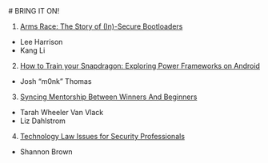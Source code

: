 <p>&nbsp</p>
<p>&nbsp</p>
<p>&nbsp</p>
<p>&nbsp</p>
<p>&nbsp</p>
<p>&nbsp</p>
# BRING IT ON!


1. [Arms Race: The Story of (In)-Secure Bootloaders](bring/01_arms_race_the_story_of_in-secure_bootloaders.md)
  - Lee Harrison
  - Kang Li
2. [How to Train your Snapdragon: Exploring Power Frameworks on Android](bring/02_how_to_train_your_snapdragon.md)
  - Josh “m0nk” Thomas
3. [Syncing Mentorship Between Winners And Beginners](bring/03_syncing_mentorship_between_winners_and.md)
  - Tarah Wheeler Van Vlack
  - Liz Dahlstrom
4. [Technology Law Issues for Security Professionals](bring/04_technology_law_issues_for_security_professionals.md)
  - Shannon Brown